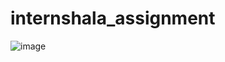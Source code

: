 # internshala_assignment
![image](https://github.com/prathmesh-sananse/internshala_assignment/assets/113549833/a55d3421-d27f-4eac-8555-916aa348d87f)
